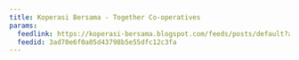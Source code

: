 ```yaml
---
title: Koperasi Bersama - Together Co-operatives
params:
  feedlink: https://koperasi-bersama.blogspot.com/feeds/posts/default?alt=rss
  feedid: 3ad70e6f0a05d43798b5e55dfc12c3fa
---
```

